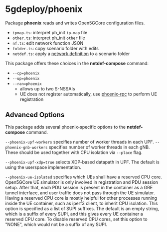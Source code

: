 # 5gdeploy/phoenix

Package **phoenix** reads and writes Open5GCore configuration files.

* `ipmap.ts`: interpret ph\_init `ip-map` file
* `other.ts`: interpret ph\_init `other` file
* `nf.ts`: edit network function JSON
* `folder.ts`: copy scenario folder with edits
* `netdef.ts`: apply a [network definition](../netdef) to a scenario folder

This package offers these choices in the **netdef-compose** command:

* `--cp=phoenix`
* `--up=phoenix`
* `--ran=phoenix`
  * allows up to two S-NSSAIs
  * UE does not register automatically, use [phoenix-rpc](../phoenix-rpc) to perform UE registration

## Advanced Options

This package adds several phoenix-specific options to the **netdef-compose** command.

`--phoenix-upf-workers` specifies number of worker threads in each UPF.
`--phoenix-gnb-workers` specifies number of worker threads in each gNB.
These should be used together with CPU isolation via `--place` flag.

`--phoenix-upf-xdp=true` selects XDP-based datapath in UPF.
The default is using the userspace implementation.

`--phoenix-ue-isolated` specifies which UEs shall have a reserved CPU core.
Open5GCore UE simulator is only involved in registration and PDU session setup.
After that, each PDU session is present in the container as a GRE tunnel interface, and user traffic does not pass through the UE simulator.
Having a reserved CPU core is mostly helpful for other processes running inside the UE container, such as iperf3 client, to inherit CPU isolation.
This option is specified as a list of SUPI suffixes.
The default is an empty string, which is a suffix of every SUPI, and this gives every UE container a reserved CPU core.
To disable reserved CPU cores, set this option to "NONE", which would not be a suffix of any SUPI.
